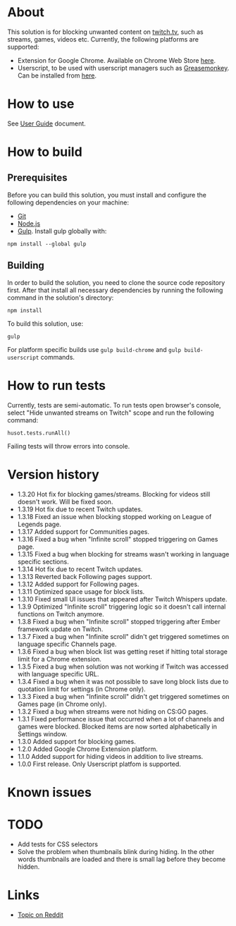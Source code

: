 # About
This solution is for blocking unwanted content on [twitch.tv](http://www.twitch.tv/), such as streams, games, videos etc. Currently, the following platforms are supported:
- Extension for Google Chrome. Available on Chrome Web Store [here](https://chrome.google.com/webstore/detail/hide-unwanted-streams-on/kpgfplcjhleaadnmjmkjddcmekdhdiia).
- Userscript, to be used with userscript managers such as [Greasemonkey](https://addons.mozilla.org/en-US/firefox/addon/greasemonkey/). Can be installed from [here](https://openuserjs.org/scripts/LinogeFly/Hide_unwanted_streams_on_Twitch).

# How to use
See [User Guide](https://github.com/LinogeFly/hide-unwanted-streams-on-twitch/tree/master/docs/user-guide.md) document.

# How to build
## Prerequisites
Before you can build this solution, you must install and configure the following dependencies on your machine:
- [Git](http://git-scm.com/)
- [Node.js](http://nodejs.org/)
- [Gulp](http://gulpjs.com/). Install gulp globally with:
```
npm install --global gulp
```

## Building
In order to build the solution, you need to clone the source code repository first. After that install all necessary dependencies by running the following command in the solution's directory:
```
npm install
```
To build this solution, use:
```
gulp
```
For platform specific builds use `gulp build-chrome` and `gulp build-userscript` commands.

# How to run tests
Currently, tests are semi-automatic. To run tests open browser's console, select "Hide unwanted streams on Twitch" scope and run the following command:
```
husot.tests.runAll()
```
Failing tests will throw errors into console.

# Version history
- 1.3.20 Hot fix for blocking games/streams. Blocking for videos still doesn't work. Will be fixed soon.
- 1.3.19 Hot fix due to recent Twitch updates.
- 1.3.18 Fixed an issue when blocking stopped working on League of Legends page.
- 1.3.17 Added support for Communities pages.
- 1.3.16 Fixed a bug when "Infinite scroll" stopped triggering on Games page.
- 1.3.15 Fixed a bug when blocking for streams wasn't working in language specific sections.
- 1.3.14 Hot fix due to recent Twitch updates.
- 1.3.13 Reverted back Following pages support.
- 1.3.12 Added support for Following pages.
- 1.3.11 Optimized space usage for block lists.
- 1.3.10 Fixed small UI issues that appeared after Twitch Whispers update.
- 1.3.9 Optimized "Infinite scroll" triggering logic so it doesn't call internal functions on Twitch anymore.
- 1.3.8 Fixed a bug when "Infinite scroll" stopped triggering after Ember framework update on Twitch.
- 1.3.7 Fixed a bug when "Infinite scroll" didn't get triggered sometimes on language specific Channels page.
- 1.3.6 Fixed a bug when block list was getting reset if hitting total storage limit for a Chrome extension.
- 1.3.5 Fixed a bug when solution was not working if Twitch was accessed with language specific URL.
- 1.3.4 Fixed a bug when it was not possible to save long block lists due to quotation limit for settings (in Chrome only).
- 1.3.3 Fixed a bug when "Infinite scroll" didn't get triggered sometimes on Games page (in Chrome only).
- 1.3.2 Fixed a bug when streams were not hiding on CS:GO pages.
- 1.3.1 Fixed performance issue that occurred when a lot of channels and games were blocked. Blocked items are now sorted alphabetically in Settings window.
- 1.3.0 Added support for blocking games.
- 1.2.0 Added Google Chrome Extension platform.
- 1.1.0 Added support for hiding videos in addition to live streams.
- 1.0.0 First release. Only Userscript platfom is supported.

# Known issues

# TODO
- Add tests for CSS selectors
- Solve the problem when thumbnails blink during hiding. In the other words thumbnails are loaded and there is small lag before they become hidden.

# Links
- [Topic on Reddit](http://www.reddit.com/r/Twitch/comments/2segt6/hiding_unwanted_streams_on_twitch/)
